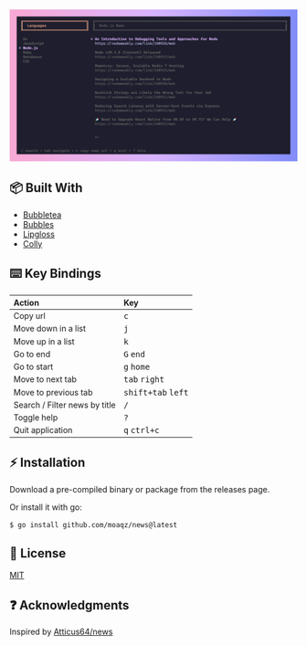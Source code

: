 <div align="center">
  <img src="./assets/news.png" style="center">
</div>

## 📦 Built With

- [Bubbletea](https://github.com/charmbracelet/bubbletea)
- [Bubbles](https://github.com/charmbracelet/bubbles)
- [Lipgloss](https://github.com/charmbracelet/lipgloss)
- [Colly](https://github.com/gocolly/colly)

## ⌨️ Key Bindings

| Action                        | Key                                  |
| :---------------------------- | :----------------------------------- |
| Copy url                      | <kbd>c</kbd>                         |
| Move down in a list           | <kbd>j</kbd>                         |
| Move up in a list             | <kbd>k</kbd>                         |
| Go to end                     | <kbd>G</kbd> <kbd>end</kbd>          |
| Go to start                   | <kbd>g</kbd> <kbd>home</kbd>         |
| Move to next tab              | <kbd>tab</kbd> <kbd>right</kbd>      |
| Move to previous tab          | <kbd>shift+tab</kbd> <kbd>left</kbd> |
| Search / Filter news by title | <kbd>/</kbd>                         |
| Toggle help                   | <kbd>?</kbd>                         |
| Quit application              | <kbd>q</kbd> <kbd>ctrl+c</kbd>       |

## ⚡ Installation

Download a pre-compiled binary or package from the releases page.

Or install it with go:

```bash
$ go install github.com/moaqz/news@latest
```

## 📝 License

[MIT](https://github.com/moaqz/news/blob/master/LICENSE)

## ❓ Acknowledgments

Inspired by [Atticus64/news](https://github.com/Atticus64/news)
